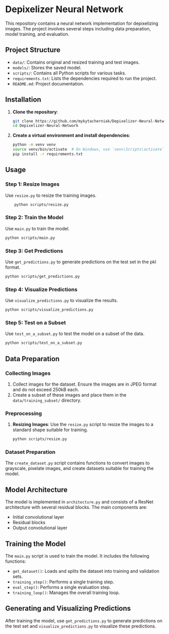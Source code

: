 # Depixelizer Neural Network

This repository contains a neural network implementation for depixelizing images. The project involves several steps including data preparation, model training, and evaluation.

## Project Structure

- `data/`: Contains original and resized training and test images.
- `models/`: Stores the saved model.
- `scripts/`: Contains all Python scripts for various tasks.
- `requirements.txt`: Lists the dependencies required to run the project.
- `README.md`: Project documentation.

## Installation

1. **Clone the repository**:

    ```sh
    git clone https://github.com/mykytacherniak/Depixelizer-Neural-Network.git
    cd Depixelizer-Neural-Network
    ```

2. **Create a virtual environment and install dependencies**:

    ```sh
    python -m venv venv
    source venv/bin/activate  # On Windows, use `venv\Scripts\activate`
    pip install -r requirements.txt
    ```

## Usage

### Step 1: Resize Images

Use `resize.py` to resize the training images.

   ```sh
       python scripts/resize.py
   ```


### Step 2: Train the Model

Use `main.py` to train the model.

   ```sh
   python scripts/main.py
   ```

### Step 3: Get Predictions

Use `get_predictions.py` to generate predictions on the test set in the pkl format.

   ```sh
   python scripts/get_predictions.py
   ```

### Step 4: Visualize Predictions

Use `visualize_predictions.py` to visualize the results.

   ```sh
   python scripts/visualize_predictions.py
   ```
    

### Step 5: Test on a Subset

Use `test_on_a_subset.py` to test the model on a subset of the data.

   ```sh
   python scripts/test_on_a_subset.py
   ```

## Data Preparation

### Collecting Images

1. Collect images for the dataset. Ensure the images are in JPEG format and do not exceed 250kB each.
2. Create a subset of these images and place them in the `data/training_subset/` directory.

### Preprocessing

1. **Resizing Images**: Use the `resize.py` script to resize the images to a standard shape suitable for training.

    ```sh
    python scripts/resize.py
    ```

### Dataset Preparation

The `create_dataset.py` script contains functions to convert images to grayscale, pixelate images, and create datasets suitable for training the model.

## Model Architecture

The model is implemented in `architecture.py` and consists of a ResNet architecture with several residual blocks. The main components are:
- Initial convolutional layer
- Residual blocks
- Output convolutional layer

## Training the Model

The `main.py` script is used to train the model. It includes the following functions:
- `get_dataset()`: Loads and splits the dataset into training and validation sets.
- `training_step()`: Performs a single training step.
- `eval_step()`: Performs a single evaluation step.
- `training_loop()`: Manages the overall training loop.

## Generating and Visualizing Predictions

After training the model, use `get_predictions.py` to generate predictions on the test set and `visualize_predictions.py` to visualize these predictions.